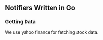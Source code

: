 <div>
<h2>
Notifiers Written in Go
</h2>
<div>
<h3>Getting Data</h3>
We use yahoo finance for fetching stock data.
</div>
</div>
